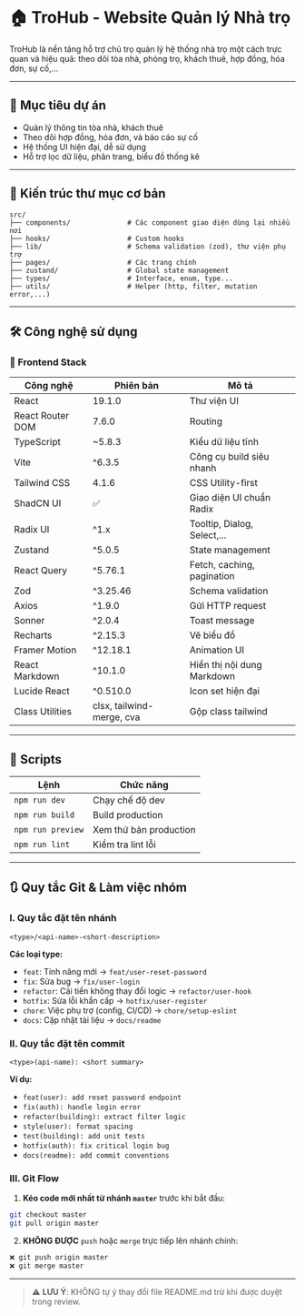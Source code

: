 # 🏠 TroHub - Website Quản lý Nhà trọ

TroHub là nền tảng hỗ trợ chủ trọ quản lý hệ thống nhà trọ một cách trực quan và hiệu quả: theo dõi tòa nhà, phòng trọ, khách thuê, hợp đồng, hóa đơn, sự cố,...

---

## 🔰 Mục tiêu dự án

* Quản lý thông tin tòa nhà, khách thuê
* Theo dõi hợp đồng, hóa đơn, và báo cáo sự cố
* Hệ thống UI hiện đại, dễ sử dụng
* Hỗ trợ lọc dữ liệu, phân trang, biểu đồ thống kê

---

## 🧱️ Kiến trúc thư mục cơ bản

```
src/
├── components/              # Các component giao diện dùng lại nhiều nơi
├── hooks/                   # Custom hooks
├── lib/                     # Schema validation (zod), thư viện phụ trợ
├── pages/                   # Các trang chính
├── zustand/                 # Global state management
├── types/                   # Interface, enum, type...
├── utils/                   # Helper (http, filter, mutation error,...)
```

---

## 🛠️ Công nghệ sử dụng

### 🔧 Frontend Stack

| Công nghệ        | Phiên bản                 | Mô tả                       |
| ---------------- | ------------------------- | --------------------------- |
| React            | 19.1.0                    | Thư viện UI                 |
| React Router DOM | 7.6.0                     | Routing                     |
| TypeScript       | \~5.8.3                   | Kiểu dữ liệu tĩnh           |
| Vite             | ^6.3.5                    | Công cụ build siêu nhanh    |
| Tailwind CSS     | 4.1.6                     | CSS Utility-first           |
| ShadCN UI        | ✅                         | Giao diện UI chuẩn Radix    |
| Radix UI         | ^1.x                      | Tooltip, Dialog, Select,... |
| Zustand          | ^5.0.5                    | State management            |
| React Query      | ^5.76.1                   | Fetch, caching, pagination  |
| Zod              | ^3.25.46                  | Schema validation           |
| Axios            | ^1.9.0                    | Gửi HTTP request            |
| Sonner           | ^2.0.4                    | Toast message               |
| Recharts         | ^2.15.3                   | Vẽ biểu đồ                  |
| Framer Motion    | ^12.18.1                  | Animation UI                |
| React Markdown   | ^10.1.0                   | Hiển thị nội dung Markdown  |
| Lucide React     | ^0.510.0                  | Icon set hiện đại           |
| Class Utilities  | clsx, tailwind-merge, cva | Gộp class tailwind          |

---

## 📜 Scripts

| Lệnh              | Chức năng              |
| ----------------- | ---------------------- |
| `npm run dev`     | Chạy chế độ dev        |
| `npm run build`   | Build production       |
| `npm run preview` | Xem thử bản production |
| `npm run lint`    | Kiểm tra lint lỗi      |

---

## 🔃 Quy tắc Git & Làm việc nhóm

### I. Quy tắc đặt tên nhánh

```
<type>/<api-name>-<short-description>
```

**Các loại type:**

* `feat`: Tính năng mới → `feat/user-reset-password`
* `fix`: Sửa bug → `fix/user-login`
* `refactor`: Cải tiến không thay đổi logic → `refactor/user-hook`
* `hotfix`: Sửa lỗi khẩn cấp → `hotfix/user-register`
* `chore`: Việc phụ trợ (config, CI/CD) → `chore/setup-eslint`
* `docs`: Cập nhật tài liệu → `docs/readme`

### II. Quy tắc đặt tên commit

```
<type>(api-name): <short summary>
```

**Ví dụ:**

* `feat(user): add reset password endpoint`
* `fix(auth): handle login error`
* `refactor(building): extract filter logic`
* `style(user): format spacing`
* `test(building): add unit tests`
* `hotfix(auth): fix critical login bug`
* `docs(readme): add commit conventions`

### III. Git Flow

1. **Kéo code mới nhất từ nhánh `master`** trước khi bắt đầu:

```bash
git checkout master
git pull origin master
```

2. **KHÔNG ĐƯỢC** `push` hoặc `merge` trực tiếp lên nhánh chính:

```bash
❌ git push origin master
❌ git merge master
```

---

> ⚠️ **LƯU Ý**: KHÔNG tự ý thay đổi file README.md trừ khi được duyệt trong review.
